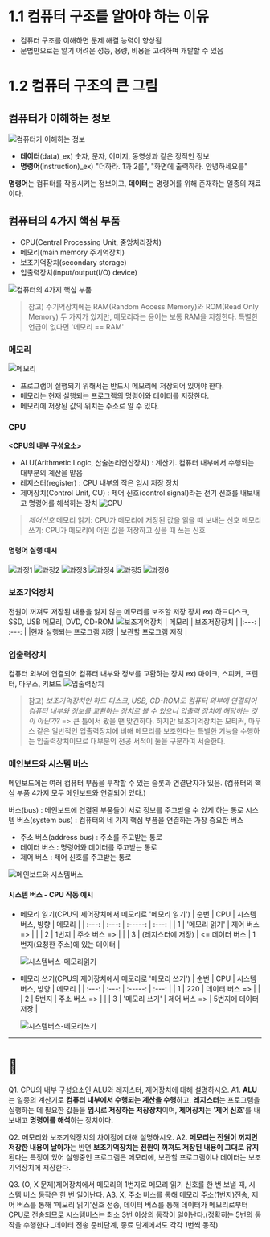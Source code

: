 # 1.1 컴퓨터 구조를 알아야 하는 이유

- 컴퓨터 구조를 이해하면 문제 해결 능력이 향상됨
- 문법만으로는 알기 어려운 성능, 용량, 비용을 고려하며 개발할 수 있음

# 1.2 컴퓨터 구조의 큰 그림

## 컴퓨터가 이해하는 정보

![컴퓨터가 이해하는 정보](Ch1/1.png)

- **데이터**(data)\_ex) 숫자, 문자, 이미지, 동영상과 같은 정적인 정보
- **명령어**(instruction)\_ex) "더하라. 1과 2를", "화면에 출력하라. 안녕하세요를"

**명령어**는 컴퓨터를 작동시키는 정보이고, **데이터**는 명령어를 위해 존재하는 일종의 재료이다.

## 컴퓨터의 4가지 핵심 부품

- CPU(Central Processing Unit, 중앙처리장치)
- 메모리(main memory 주기억장치)
- 보조기억장치(secondary storage)
- 입출력장치(input/output(I/O) device)

![컴퓨터의 4가지 핵심 부품](Ch1/2.png)

> 참고) 주기억장치에는 RAM(Random Access Memory)와 ROM(Read Only Memory) 두 가지가 있지만, 메모리라는 용어는 보통 RAM을 지칭한다. 특별한 언급이 없다면 '메모리 == RAM'

### 메모리

![메모리](Ch1/3.png)

- 프로그램이 실행되기 위해서는 반드시 메모리에 저장되어 있어야 한다.
- 메모리는 현재 실행되는 프로그램의 명령어와 데이터를 저장한다.
- 메모리에 저장된 값의 위치는 주소로 알 수 있다.

### CPU

**<CPU의 내부 구성요소>**

- ALU(Arithmetic Logic, 산술논리연산장치)
  : 계산기. 컴퓨터 내부에서 수행되는 대부분의 계산을 맡음
- 레지스터(register)
  : CPU 내부의 작은 임시 저장 장치
- 제어장치(Control Unit, CU)
  : 제어 신호(control signal)라는 전기 신호를 내보내고 명령어를 해석하는 장치
  ![CPU](Ch1/4.png)

> _제어신호_
> 메모리 읽기: CPU가 메모리에 저장된 값을 읽을 때 보내는 신호
> 메모리 쓰기: CPU가 메모리에 어떤 값을 저장하고 싶을 때 쓰는 신호

#### 명령어 실행 예시

![과정1](Ch1/5.png)
![과정2](Ch1/6.png)
![과정3](Ch1/7.png)
![과정4](Ch1/8.png)
![과정5](Ch1/9.png)
![과정6](Ch1/10.png)

### 보조기억장치

전원이 꺼져도 저장된 내용을 잃지 않는 메모리를 보조할 저장 장치
ex) 하드디스크, SSD, USB 메모리, DVD, CD-ROM
![보조기억장치](Ch1/11.png)
| 메모리 | 보조저장장치 |
|:---: | :---: |
|현재 실행되는 프로그램 저장 | 보관할 프로그램 저장 |

### 입출력장치

컴퓨터 외부에 연결되어 컴퓨터 내부와 정보를 교환하는 장치
ex) 마이크, 스피커, 프린터, 마우스, 키보드
![입출력장치](Ch1/12.png)

> 참고) _보조기억장치인 하드 디스크, USB, CD-ROM도 컴퓨터 외부에 연결되어 컴퓨터 내부와 정보를 교환하는 장치로 볼 수 있으니 입출력 장치에 해당하는 것이 아닌가?_
> => 큰 틀에서 봤을 땐 맞긴하다. 하지만 보조기억장치는 모티커, 마우스 같은 일반적인 입출력장치에 비해 메모리를 보조한다는 특별한 기능을 수행하는 입출력장치이므로 대부분의 전공 서적이 둘을 구분하여 서술한다.

### 메인보드와 시스템 버스

메인보드에는 여러 컴퓨터 부품을 부착할 수 있는 슬롯과 연결단자가 있음. (컴퓨터의 핵심 부품 4가지 모두 메인보드와 연결되어 있다.)

버스(bus) : 메인보드에 연결된 부품들이 서로 정보를 주고받을 수 있게 하는 통로
시스템 버스(system bus) : 컴퓨터의 네 가지 핵심 부품을 연결하는 가장 중요한 버스

- 주소 버스(address bus) : 주소를 주고받는 통로
- 데이터 버스 : 명령어와 데이터를 주고받는 통로
- 제어 버스 : 제어 신호를 주고받는 통로

![메인보드와 시스템버스](Ch1/13.png)

#### 시스템 버스 - CPU 작동 예시

- 메모리 읽기(CPU의 제어장치에서 메모리로 '메모리 읽기')
  | 순번 | CPU | 시스템버스, 방향 | 메모리 |
  | :---: | :---: | :-----: | :---: |
  | 1 | '메모리 읽기' | 제어 버스 => | |
  | 2 | 1번지 | 주소 버스 => | |
  | 3 | (레지스터에 저장) | <= 데이터 버스 | 1번지(요청한 주소)에 있는 데이터 |

  ![시스템버스-메모리읽기](Ch1/14.png)

- 메모리 쓰기(CPU의 제어장치에서 메모리로 '메모리 쓰기')
  | 순번 | CPU | 시스템버스, 방향 | 메모리 |
  | :---: | :---: | :-----: | :---: |
  | 1 | 220 | 데이터 버스 => | |
  | 2 | 5번지 | 주소 버스 => | |
  | 3 | '메모리 쓰기' | 제어 버스 => | 5번지에 데이터 저장 |

  ![시스템버스-메모리쓰기](Ch1/15.png)

---

# 📖

Q1. CPU의 내부 구성요소인 ALU와 레지스터, 제어장치에 대해 설명하시오.
A1. **ALU**는 일종의 계산기로 **컴퓨터 내부에서 수행되는 계산을 수행**하고, **레지스터**는 프로그램을 실행하는 데 필요한 값들을 **임시로 저장하는 저장장치**이며, **제어장치**는 '**제어 신호**'를 내보내고 **명령어를 해석**하는 장치이다.

Q2. 메모리와 보조기억장치의 차이점에 대해 설명하시오.
A2. **메모리는 전원이 꺼지면 저장한 내용이 날아가**는 반면 **보조기억장치는 전원이 꺼져도 저장된 내용이 그대로 유지**된다는 특징이 있어 실행중인 프로그램은 메모리에, 보관할 프로그램이나 데이터는 보조기억장치에 저장한다.

Q3. (O, X 문제)제어장치에서 메모리의 1번지로 메모리 읽기 신호를 한 번 보낼 때, 시스템 버스 동작은 한 번 일어난다.
A3. X, 주소 버스를 통해 메모리 주소(1번지)전송, 제어 버스를 통해 '메모리 읽기'신호 전송, 데이터 버스를 통해 데이터가 메모리로부터 CPU로 전송되므로 시스템버스는 최소 3번 이상의 동작이 일어난다.(정확히는 5번의 동작을 수행한다.\_데이터 전송 준비단계, 종료 단계에서도 각각 1번씩 동작)
